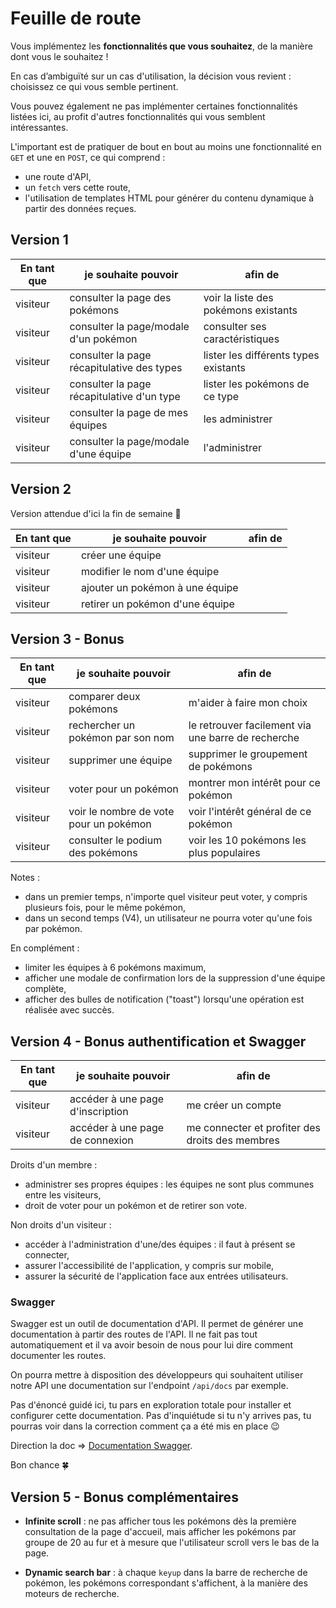 # Feuille de route

Vous implémentez les **fonctionnalités que vous souhaitez**, de la manière dont vous le souhaitez !

En cas d’ambiguïté sur un cas d'utilisation, la décision vous revient : choisissez ce qui vous semble pertinent.

Vous pouvez également ne pas implémenter certaines fonctionnalités listées ici, au profit d'autres fonctionnalités qui vous semblent intéressantes.

L'important est de pratiquer de bout en bout au moins une fonctionnalité en `GET` et une en `POST`, ce qui comprend :

- une route d'API,
- un `fetch` vers cette route,
- l'utilisation de templates HTML pour générer du contenu dynamique à partir des données reçues.

## Version 1

| En tant que | je souhaite pouvoir                        | afin de                               |
| ----------- | ------------------------------------------ | ------------------------------------- |
| visiteur    | consulter la page des pokémons             | voir la liste des pokémons existants  |
| visiteur    | consulter la page/modale d'un pokémon      | consulter ses caractéristiques        |
| visiteur    | consulter la page récapitulative des types | lister les différents types existants |
| visiteur    | consulter la page récapitulative d'un type | lister les pokémons de ce type        |
| visiteur    | consulter la page de mes équipes           | les administrer                       |
| visiteur    | consulter la page/modale d'une équipe      | l'administrer                         |

## Version 2

Version attendue d'ici la fin de semaine 🎯

| En tant que | je souhaite pouvoir             | afin de |
| ----------- | ------------------------------- | ------- |
| visiteur    | créer une équipe                |         |
| visiteur    | modifier le nom d'une équipe    |         |
| visiteur    | ajouter un pokémon à une équipe |         |
| visiteur    | retirer un pokémon d'une équipe |         |

## Version 3 - Bonus

| En tant que | je souhaite pouvoir                    | afin de                                            |
| ----------- | -------------------------------------- | -------------------------------------------------- |
| visiteur    | comparer deux pokémons                 | m'aider à faire mon choix                          |
| visiteur    | rechercher un pokémon par son nom      | le retrouver facilement via une barre de recherche |
| visiteur    | supprimer une équipe                   | supprimer le groupement de pokémons                |
| visiteur    | voter pour un pokémon                  | montrer mon intérêt pour ce pokémon                |
| visiteur    | voir le nombre de vote pour un pokémon | voir l'intérêt général de ce pokémon               |
| visiteur    | consulter le podium des pokémons       | voir les 10 pokémons les plus populaires           |

Notes :

- dans un premier temps, n'importe quel visiteur peut voter, y compris plusieurs fois, pour le même pokémon,
- dans un second temps (V4), un utilisateur ne pourra voter qu'une fois par pokémon.

En complément :

- limiter les équipes à 6 pokémons maximum,
- afficher une modale de confirmation lors de la suppression d'une équipe complète,
- afficher des bulles de notification ("toast") lorsqu'une opération est réalisée avec succès.

## Version 4 - Bonus authentification et Swagger

| En tant que | je souhaite pouvoir              | afin de                                         |
| ----------- | -------------------------------- | ----------------------------------------------- |
| visiteur    | accéder à une page d'inscription | me créer un compte                              |
| visiteur    | accéder à une page de connexion  | me connecter et profiter des droits des membres |

Droits d'un membre :

- administrer ses propres équipes : les équipes ne sont plus communes entre les visiteurs,
- droit de voter pour un pokémon et de retirer son vote.

Non droits d'un visiteur :

- accéder à l'administration d'une/des équipes : il faut à présent se connecter,
- assurer l'accessibilité de l'application, y compris sur mobile,
- assurer la sécurité de l'application face aux entrées utilisateurs.

### Swagger

Swagger est un outil de documentation d'API. Il permet de générer une documentation à partir des routes de l'API. Il ne fait pas tout automatiquement et il va avoir besoin de nous pour lui dire comment documenter les routes.

On pourra mettre à disposition des développeurs qui souhaitent utiliser notre API une documentation sur l'endpoint `/api/docs` par exemple.

Pas d'énoncé guidé ici, tu pars en exploration totale pour installer et configurer cette documentation. Pas d'inquiétude si tu n'y arrives pas, tu pourras voir dans la correction comment ça a été mis en place 😉

Direction la doc => [Documentation Swagger](https://swagger.io/docs/).

Bon chance 🍀

## Version 5 - Bonus complémentaires

- **Infinite scroll** : ne pas afficher tous les pokémons dès la première consultation de la page d'accueil, mais afficher les pokémons par groupe de 20 au fur et à mesure que l'utilisateur scroll vers le bas de la page.

- **Dynamic search bar** : à chaque `keyup` dans la barre de recherche de pokémon, les pokémons correspondant s'affichent, à la manière des moteurs de recherche.
